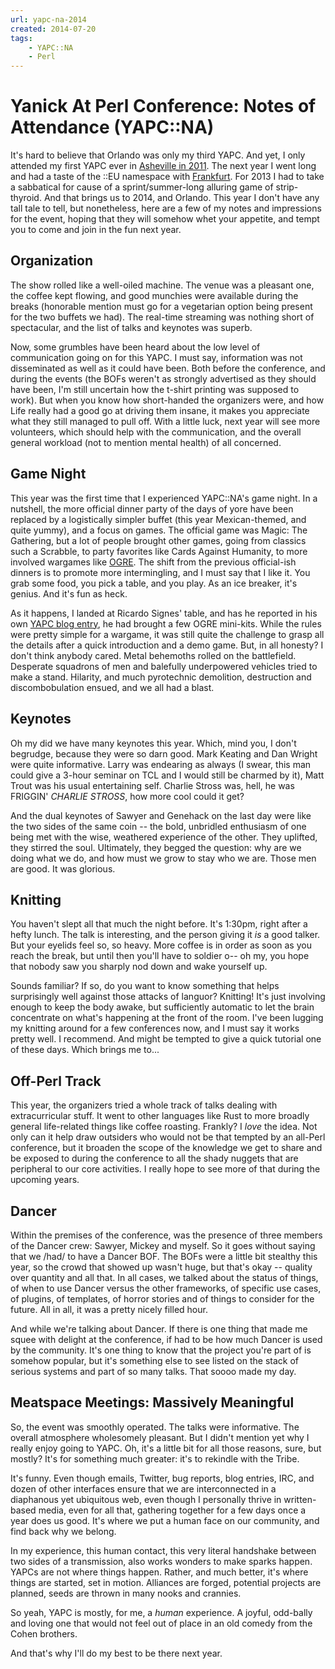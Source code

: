 ```yaml
---
url: yapc-na-2014
created: 2014-07-20
tags:
    - YAPC::NA
    - Perl
---
```


# Yanick At Perl Conference: Notes of Attendance (YAPC::NA)

It's hard to believe that Orlando was only my third YAPC. And yet, I only
attended my first YAPC ever in [Asheville in 2011][asheville]. The next year I
went long and had a taste of the ::EU namespace with [Frankfurt][frankfurt].
For 2013 I
had to take a sabbatical for cause of a sprint/summer-long alluring game of
strip-thyroid. And that brings us to 2014, and Orlando. This year I don't
have any tall tale to tell, but nonetheless, here are a few of my
notes and impressions for the event, hoping that they will somehow whet your
appetite, and tempt you to come and join in the fun next year.

[asheville]: http://techblog.babyl.ca/entry/asheville-part-III
[frankfurt]: http://act.yapc.eu/ye2012/

## Organization

The show rolled like a well-oiled machine.  The
venue was a pleasant one, the coffee kept flowing, and good munchies were
available during the breaks (honorable mention must go for a vegetarian
option being present for the two buffets we had). The real-time streaming was
nothing short of spectacular, and the list of talks and keynotes was superb.

Now, some grumbles have been heard about the low level of communication going on
for this YAPC. I must say, information was not disseminated as well as it
could have been. Both before the conference, and during the events  (the BOFs
weren't as strongly advertised as they should have been, I'm still uncertain
how the t-shirt printing was supposed to work).  But when you know how
short-handed the organizers were, and how Life really had a good go at driving
them insane, it makes you appreciate what they still managed to pull off.
With a little luck, next year will see more volunteers, which should help with 
the communication, and the overall general workload (not to mention mental
health) of all concerned.


## Game Night

This year was the first time that I experienced YAPC::NA's game night.
In a nutshell, the more official dinner party of the days of yore have been
replaced by a logistically simpler buffet (this year Mexican-themed, and quite yummy), 
and a focus on games. The official game was Magic: The Gathering, but a lot of
people brought other games, going from classics such a Scrabble, to party
favorites like Cards Against Humanity, to more involved wargames like
[OGRE][ogre].  The shift from the previous official-ish dinners is to promote more
intermingling, and I must say that I like it. You grab some food, you pick a
table, and you play. As an ice breaker, it's genius. And it's fun as heck.

As it happens, I landed at Ricardo Signes' table, and has he reported in his
own [YAPC blog entry][rjbs], he had brought a few OGRE mini-kits. While the rules were
pretty simple for a wargame, it was still quite the challenge to grasp all the
details after a quick introduction and a demo game. But, in all honesty? I don't
think anybody cared. Metal behemoths rolled on the battlefield. Desperate
squadrons of men and balefully underpowered vehicles tried to make a stand.
Hilarity, and much pyrotechnic demolition, destruction and discombobulation
ensued, and we all had a blast.

[rjbs]: http://rjbs.manxome.org/rubric/entry/2054
[ogre]: http://www.sjgames.com/ogre/

## Keynotes

Oh my did we have many keynotes this year. Which, mind you, I don't begrudge,
because they were so darn good. Mark Keating and Dan Wright were quite
informative. Larry was endearing as always (I swear, this man could give a
3-hour seminar on TCL and I would still be charmed by it), Matt Trout was his
usual entertaining self. Charlie Stross was, hell, he was FRIGGIN' *CHARLIE
STROSS*,  how more cool could it get? 

And the dual keynotes of Sawyer and
Genehack on the last day were like the two sides of the same coin -- the bold,
unbridled enthusiasm of one being met with the wise, weathered experience of
the other. They uplifted, they stirred the soul. Ultimately, they begged the
question: why are we doing what we do, and how must we grow to stay who we
are. Those men are good. It was glorious.

## Knitting

You haven't slept all that much the night before. It's 1:30pm, right after 
a hefty lunch. The talk is interesting, and the person giving it *is*
a good talker. But your eyelids feel so, so heavy. More coffee is in
order as soon as you reach the break, but until then you'll have to soldier
o-- oh my, you hope that nobody saw you sharply nod down and wake yourself up. 

Sounds familiar? If so, do you want to know something that helps surprisingly
well against those attacks of languor?  Knitting! It's just involving enough
to keep the body awake, but sufficiently automatic to let the brain
concentrate on what's happening at the front of the room. I've been lugging my
knitting around for a few conferences now, and I must say it works pretty
well. I recommend. And might be tempted to give a quick tutorial one of these
days. Which brings me to...

## Off-Perl Track

This year, the organizers tried a whole track of talks dealing with
extracurricular stuff. It went to other languages like Rust to more broadly general life-related things like
coffee roasting. Frankly? I *love* the idea. Not only can it help draw outsiders who
would not be that tempted by an all-Perl conference, but it broaden the scope
of the knowledge we get to share and be exposed to during the conference to
all the shady nuggets that are peripheral to our core activities. I really
hope to see more of that during the upcoming years.

## Dancer


Within the premises of the conference, was the presence of three members of
the Dancer crew: Sawyer, Mickey and myself. So it goes without saying that we /had/ to have a Dancer BOF.
The BOFs were a little bit stealthy this year, so the crowd that showed up
wasn't huge, but that's okay -- quality over quantity and all that. In all
cases, we talked about the status of things, of when to use Dancer versus the
other frameworks, of specific use cases, of plugins, of templates, of horror
stories and of things to consider for the future. All in all, it was a
pretty nicely filled hour.

And while we're talking about Dancer. If there is one thing that made me squee
with delight at the conference, if had to be how much Dancer is used by the 
community. It's one thing to know that the project you're part of is somehow
popular, but it's something else to see listed on the stack of serious systems
and part of so many talks. That soooo made my day.

## Meatspace Meetings: Massively Meaningful

So, the event was smoothly operated. The talks were informative. The overall
atmosphere wholesomely pleasant. But I didn't mention yet why I really enjoy
going to YAPC. Oh, it's a little bit for all those reasons, sure, but mostly?
It's for something much greater: it's to rekindle with the Tribe. 

It's funny. Even
though emails, Twitter, bug reports, blog entries, IRC, and dozen of other
interfaces ensure that we are interconnected in a diaphanous yet ubiquitous
web, even though I personally thrive in written-based media, even for all
that, gathering together for a few days once a year does us good. It's
where we put a human face on our community, and find back why we belong.

In my experience, this human contact, this very literal handshake between two sides of a
transmission, also works wonders to make sparks happen.
YAPCs are not where things happen. Rather, and much better, it's where things
are started, set in motion. Alliances are forged, potential projects are
planned, seeds are thrown in many nooks and crannies.

So yeah, YAPC is mostly, for me, a *human* experience. A joyful,
odd-bally and loving one that would not feel out of place in an old comedy
from the Cohen brothers. 

And that's why I'll do my best to be there next year.

